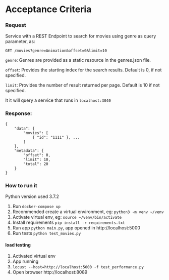 # Acceptance Criteria

### Request
Service with a REST Endpoint to search for movies using genre as query parameter, as:

    GET /movies?genre=Animation&offset=0&limit=10

`genre`: Genres are provided as a static resource in the genres.json file.

`offset`: Provides the starting index for the search results. Default is 0, if not specified.

`limit`: Provides the number of result returned per page. Default is 10 if not specified.

It it will query a service that runs in `localhost:3040`

### Response:

    {
        "data": {
            "movies": [
                { "id": "1111" }, ...
            ]
        },
        "metadata": {
            "offset": 0,
            "limit": 10,
            "total": 20
        }
    }
    
### How to run it
Python version used 3.7.2

1. Run `docker-compose up`
2. Recommended create a virtual environment, eg: `python3 -m venv ~/venv`
3. Activate virtual env, eg: `source ~/venv/bin/activate`
4. Install requirements `pip install -r requirements.txt`
5. Run app `python main.py`, app opened in http://localhost:5000
6. Run tests `python test_movies.py`


#### load testing
1. Activated virtual env
2. App running
3. `locust --host=http://localhost:5000 -f test_performance.py`
4. Open browser http://localhost:8089
